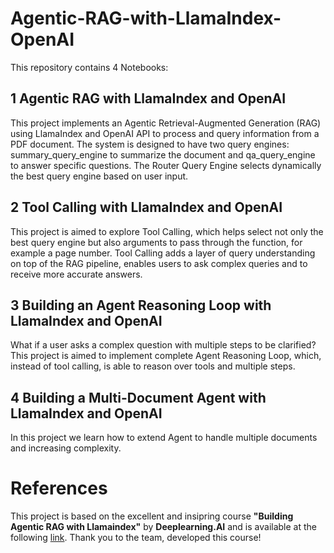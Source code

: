 # Agentic-RAG-with-LlamaIndex-OpenAI

This repository contains 4 Notebooks: 

## 1 Agentic RAG with LlamaIndex and OpenAI
This project implements an Agentic Retrieval-Augmented Generation (RAG) using LlamaIndex and OpenAI API to process and query information from a PDF document. The system is designed to have two query engines: summary_query_engine to summarize the document and qa_query_engine to answer specific questions. The Router Query Engine selects dynamically the best query engine based on user input.

## 2 Tool Calling with LlamaIndex and OpenAI
This project is aimed to explore Tool Calling, which helps select not only the best query engine but also arguments to pass through the function, for example a page number. 
Tool Calling adds a layer of query understanding on top of the RAG pipeline, enables users to ask complex queries and to receive more accurate answers.

## 3 Building an Agent Reasoning Loop with LlamaIndex and OpenAI
What if a user asks a complex question with multiple steps to be clarified? This project is aimed to implement complete Agent Reasoning Loop, which, instead of tool calling, is able to reason over tools and multiple steps.

## 4 Building a Multi-Document Agent with LlamaIndex and OpenAI
In this project we learn how to extend Agent to handle multiple documents and increasing complexity.

# References
This project is based on the excellent and insipring course **"Building Agentic RAG with Llamaindex"** by **Deeplearning.AI** and is available at the following [link](https://learn.deeplearning.ai/courses/building-agentic-rag-with-llamaindex/).
Thank you to the team, developed this course!


